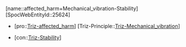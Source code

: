 ﻿---
type: TrizContradiction
aliases:
- affected_harm+Mechanical_vibration-Stability
license: CC BY-SA 4.0
copyright: https://github.com/SpocWeb
IsDeleted: false
IsReadOnly: false
Confidential: public
tags: 
- Triz/Contradiction
---
[name::affected_harm+Mechanical_vibration-Stability]
[SpocWebEntityId::25624]
+ [pro::[Triz-affected_harm](tech/Triz/Parameter/Triz-affected_harm.md)]
[Triz-Principle::[Triz-Mechanical_vibration](tech/Triz/Principle/Triz-Mechanical_vibration.md)]
- [con::[Triz-Stability](tech/Triz/Parameter/Triz-Stability.md)]

